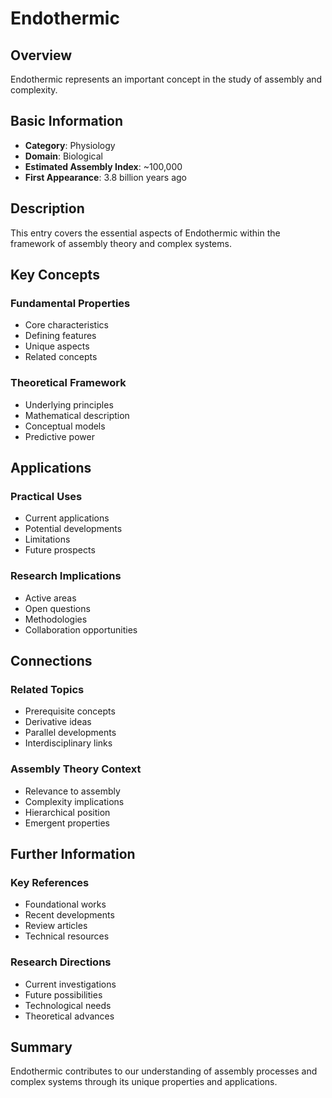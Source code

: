 # Endothermic

## Overview

Endothermic represents an important concept in the study of assembly and complexity.

## Basic Information

- **Category**: Physiology
- **Domain**: Biological
- **Estimated Assembly Index**: ~100,000
- **First Appearance**: 3.8 billion years ago

## Description

This entry covers the essential aspects of Endothermic within the framework of assembly theory and complex systems.

## Key Concepts

### Fundamental Properties
- Core characteristics
- Defining features
- Unique aspects
- Related concepts

### Theoretical Framework
- Underlying principles
- Mathematical description
- Conceptual models
- Predictive power

## Applications

### Practical Uses
- Current applications
- Potential developments
- Limitations
- Future prospects

### Research Implications
- Active areas
- Open questions
- Methodologies
- Collaboration opportunities

## Connections

### Related Topics
- Prerequisite concepts
- Derivative ideas
- Parallel developments
- Interdisciplinary links

### Assembly Theory Context
- Relevance to assembly
- Complexity implications
- Hierarchical position
- Emergent properties

## Further Information

### Key References
- Foundational works
- Recent developments
- Review articles
- Technical resources

### Research Directions
- Current investigations
- Future possibilities
- Technological needs
- Theoretical advances

## Summary

Endothermic contributes to our understanding of assembly processes and complex systems through its unique properties and applications.
